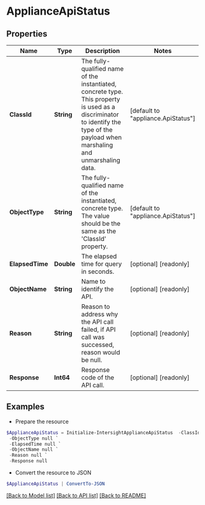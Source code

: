 # ApplianceApiStatus
## Properties

Name | Type | Description | Notes
------------ | ------------- | ------------- | -------------
**ClassId** | **String** | The fully-qualified name of the instantiated, concrete type. This property is used as a discriminator to identify the type of the payload when marshaling and unmarshaling data. | [default to "appliance.ApiStatus"]
**ObjectType** | **String** | The fully-qualified name of the instantiated, concrete type. The value should be the same as the &#39;ClassId&#39; property. | [default to "appliance.ApiStatus"]
**ElapsedTime** | **Double** | The elapsed time for query in seconds. | [optional] [readonly] 
**ObjectName** | **String** | Name to identify the API. | [optional] [readonly] 
**Reason** | **String** | Reason to address why the API call failed, if API call was successed, reason would be null. | [optional] [readonly] 
**Response** | **Int64** | Response code of the API call. | [optional] [readonly] 

## Examples

- Prepare the resource
```powershell
$ApplianceApiStatus = Initialize-IntersightApplianceApiStatus  -ClassId null `
 -ObjectType null `
 -ElapsedTime null `
 -ObjectName null `
 -Reason null `
 -Response null
```

- Convert the resource to JSON
```powershell
$ApplianceApiStatus | ConvertTo-JSON
```

[[Back to Model list]](../README.md#documentation-for-models) [[Back to API list]](../README.md#documentation-for-api-endpoints) [[Back to README]](../README.md)

